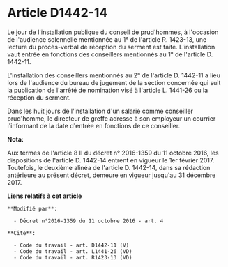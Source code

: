 # Article D1442-14

Le jour de l'installation publique du conseil de prud'hommes, à l'occasion de l'audience solennelle mentionnée au 1° de
l'article R. 1423-13, une lecture du procès-verbal de réception du serment est faite. L'installation vaut entrée en fonctions
des conseillers mentionnés au 1° de l'article D. 1442-11. 

L'installation des conseillers mentionnés au 2° de l'article D. 1442-11 a lieu lors de l'audience du bureau de jugement de la
section concernée qui suit la publication de l'arrêté de nomination visé à l'article L. 1441-26 ou la réception du serment. 

Dans les huit jours de l'installation d'un salarié comme conseiller prud'homme, le directeur de greffe adresse à son
employeur un courrier l'informant de la date d'entrée en fonctions de ce conseiller.

**Nota:**

Aux termes de l'article 8 II du décret n° 2016-1359 du 11 octobre 2016, les dispositions de l'article D. 1442-14 entrent en
vigueur le 1er février 2017. Toutefois, le deuxième alinéa de l'article D. 1442-14, dans sa rédaction antérieure au présent
décret, demeure en vigueur jusqu'au 31 décembre 2017.

**Liens relatifs à cet article**

	**Modifié par**:

	  - Décret n°2016-1359 du 11 octobre 2016 - art. 4

	**Cite**:

	  - Code du travail - art. D1442-11 (V)
	  - Code du travail - art. L1441-26 (VD)
	  - Code du travail - art. R1423-13 (VD)
